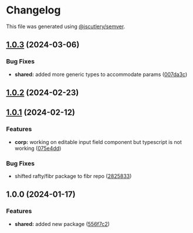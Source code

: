 # Changelog

This file was generated using [@jscutlery/semver](https://github.com/jscutlery/semver).

## [1.0.3](https://github.com/rhinobase/raftyui/compare/shared-1.0.2...shared-1.0.3) (2024-03-06)


### Bug Fixes

* **shared:** added more generic types to accommodate params ([007da3c](https://github.com/rhinobase/raftyui/commit/007da3c60069776f0d5e51f8cf64c5cc804e097f))

## [1.0.2](https://github.com/rhinobase/raftyui/compare/shared-1.0.1...shared-1.0.2) (2024-02-23)

## [1.0.1](https://github.com/rhinobase/raftyui/compare/shared-1.0.0...shared-1.0.1) (2024-02-12)

### Features

- **corp:** working on editable input field component but typescript is not working ([075e4dd](https://github.com/rhinobase/raftyui/commit/075e4ddc51d7d406358db262692c07608542e776))

### Bug Fixes

- shifted rafty/fibr package to fibr repo ([2825833](https://github.com/rhinobase/raftyui/commit/2825833ac7f5b4e9e0d977c6d658065f9f61c94f))

## 1.0.0 (2024-01-17)

### Features

- **shared:** added new package ([556f7c2](https://github.com/rhinobase/raftyui/commit/556f7c2217708e7bf0679b4d5d3ae13d2caa20c0))
